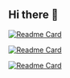 ## Hi there 👋

<!--

**Here are some ideas to get you started:**

🙋‍♀️ A short introduction - what is your organization all about?
🌈 Contribution guidelines - how can the community get involved?
👩‍💻 Useful resources - where can the community find your docs? Is there anything else the community should know?
🍿 Fun facts - what does your team eat for breakfast?
🧙 Remember, you can do mighty things with the power of [Markdown](https://docs.github.com/github/writing-on-github/getting-started-with-writing-and-formatting-on-github/basic-writing-and-formatting-syntax)
-->

    
[![Readme Card](https://github-readme-stats.vercel.app/api/pin/?username=Khaniee&repo=app_commande_produit)](https://github.com/Khaniee/app_commande_produit)
  
[![Readme Card](https://github-readme-stats.vercel.app/api/pin/?username=Khaniee&repo=hackaton_ifm)](https://github.com/Khaniee/hackaton_ifm)
    
[![Readme Card](https://github-readme-stats.vercel.app/api/pin/?username=Khaniee&repo=calendar_app)](https://github.com/Khaniee/calendar_app)

